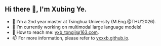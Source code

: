 ## Hi there 👋, I'm Xubing Ye.

- 🌱 I'm a 2nd year master at Tsinghua University (M.Eng.@THU’2026).
- 🔭 I’m currently working on multimodal large language models!
- 💬 How to reach me: [yxb_tongji@163.com](mailto:yxb_tongji@163.com).
- 📫 For more information, please refer to [yxxxb.github.io](https://yxxxb.github.io/).
